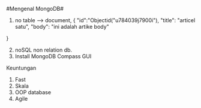 #Mengenal MongoDB#

1. no table --> document,
  {
    "id":"Objectid("u784039j7900i"),
     "title": "articel satu",
     "body": "ini adalah artike body"

  }
  
2. noSQL non relation db.
3. Install MongoDB Compass GUI

Keuntungan

1. Fast
2. Skala
3. OOP database
4. Agile

